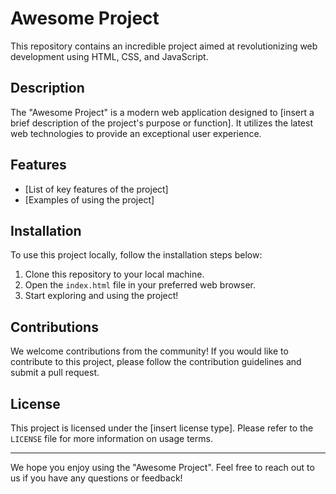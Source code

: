 # Awesome Project

This repository contains an incredible project aimed at revolutionizing web development using HTML, CSS, and JavaScript.

## Description

The "Awesome Project" is a modern web application designed to [insert a brief description of the project's purpose or function]. It utilizes the latest web technologies to provide an exceptional user experience.

## Features

- [List of key features of the project]
- [Examples of using the project]

## Installation

To use this project locally, follow the installation steps below:

1. Clone this repository to your local machine.
2. Open the `index.html` file in your preferred web browser.
3. Start exploring and using the project!

## Contributions

We welcome contributions from the community! If you would like to contribute to this project, please follow the contribution guidelines and submit a pull request.

## License

This project is licensed under the [insert license type]. Please refer to the `LICENSE` file for more information on usage terms.

---

We hope you enjoy using the "Awesome Project". Feel free to reach out to us if you have any questions or feedback!
